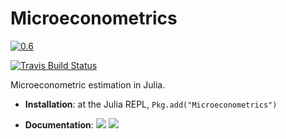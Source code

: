 # Microeconometrics

[![0.6](https://pkg.julialang.org/badges/Microeconometrics_0.6.svg)](http://pkg.julialang.org/?pkg=Microeconometrics)

[![Travis Build Status](https://travis-ci.org/lbittarello/Microeconometrics.jl.svg?branch=master)](https://travis-ci.org/lbittarello/Microeconometrics.jl/)

Microeconometric estimation in Julia.

- **Installation**: at the Julia REPL, `Pkg.add("Microeconometrics")`

- **Documentation**: [![][docs-stable-img]][docs-stable-url] [![][docs-latest-img]][docs-latest-url]

[docs-latest-img]: https://img.shields.io/badge/docs-latest-blue.svg
[docs-latest-url]: http://lbittarello.github.io/Microeconometrics.jl/latest/

[docs-stable-img]: https://img.shields.io/badge/docs-stable-blue.svg
[docs-stable-url]: http://lbittarello.github.io/Microeconometrics.jl/stable/
